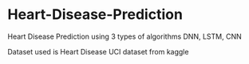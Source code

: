 # Heart-Disease-Prediction

Heart Disease Prediction using 3 types of algorithms DNN, LSTM, CNN

Dataset used is Heart Disease UCI dataset from kaggle
